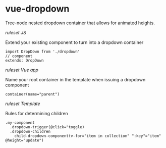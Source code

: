 # vue-dropdown

Tree-node nested dropdown container that allows for animated heights.

_ruleset JS_

Extend your existing component to turn into a dropdown container 

```
import DropDown from './dropdown'
// component
extends: DropDown
```

_ruleset Vue app_

Name your root container in the template when issuing a dropdown component

```
container(name="parent")
```

_ruleset Template_

Rules for determining children

```
.my-component
  .dropdown-trigger(@click="toggle)
  .dropdown-children
    child-dropdown-component(v-for="item in collection" ":key"="item" @height="update")
```

